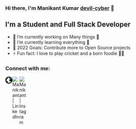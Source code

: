  ### Hi there, I'm Manikant Kumar [devil-cyber][website] 👋

## I'm a Student and Full Stack Developer
- 🔭 I’m currently working on Many things 🤣
- 🌱 I’m currently learning everything 🤣
- 🥅 2022 Goals: Contribute more to Open Source projects
- ⚡ Fun fact: I love to play cricket and a born foodie 🤣🤣
 

### Connect with me:

[<img align="left" alt="manikant" width="22px" src="https://raw.githubusercontent.com/iconic/open-iconic/master/svg/globe.svg" />][website]
[<img align="left" alt="Manikant | LinkedIn" width="22px" src="https://cdn.jsdelivr.net/npm/simple-icons@v3/icons/linkedin.svg" />][linkedin]
[<img align="left" alt="Manikant | Instagram" width="22px" src="https://cdn.jsdelivr.net/npm/simple-icons@v3/icons/instagram.svg" />][instagram]
<br />

 

[website]: https://devil-cyber.github.io/CodingSpace/
[instagram]:https://www.instagram.com/mani2474695/?hl=en
[linkedin]: https://www.linkedin.com/in/manikant-kumar-550998192/
 
